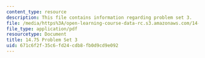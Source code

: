 ```yaml
---
content_type: resource
description: This file contains information regarding problem set 3.
file: /media/https%3A/open-learning-course-data-rc.s3.amazonaws.com/14-75-political-economy-and-economic-development-fall-2012/671c6f2f35c6fd24cdb8fb0d9cd9e092_MIT14_75F12_ProbSet3.pdf
file_type: application/pdf
resourcetype: Document
title: 14.75 Problem Set 3
uid: 671c6f2f-35c6-fd24-cdb8-fb0d9cd9e092
---
```

